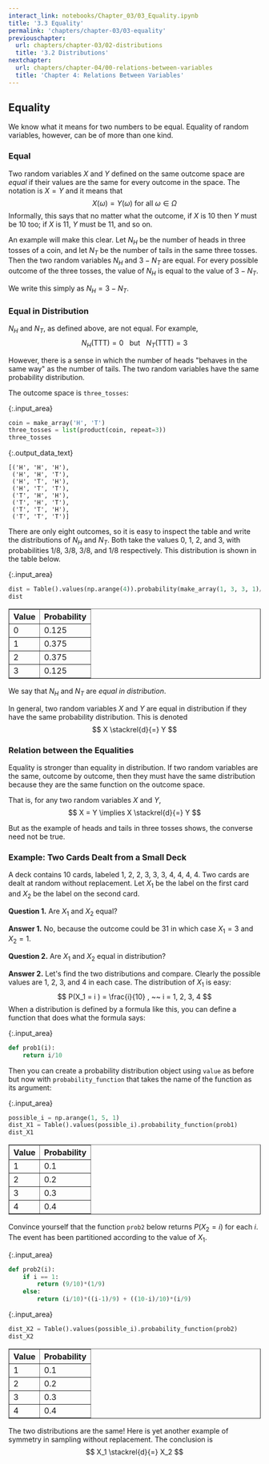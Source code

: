```yaml
---
interact_link: notebooks/Chapter_03/03_Equality.ipynb
title: '3.3 Equality'
permalink: 'chapters/chapter-03/03-equality'
previouschapter:
  url: chapters/chapter-03/02-distributions
  title: '3.2 Distributions'
nextchapter:
  url: chapters/chapter-04/00-relations-between-variables
  title: 'Chapter 4: Relations Between Variables'
---
```


## Equality

We know what it means for two numbers to be equal. Equality of random variables, however, can be of more than one kind.

### Equal
Two random variables $X$ and $Y$ defined on the same outcome space are *equal* if their values are the same for every outcome in the space. The notation is $X = Y$ and it means that
$$
X(\omega) = Y(\omega) \text{ for all } \omega \in \Omega
$$
Informally, this says that no matter what the outcome, if $X$ is 10 then $Y$ must be 10 too; if $X$ is 11, $Y$ must be 11, and so on.

An example will make this clear. Let $N_H$ be the number of heads in three tosses of a coin, and let $N_T$ be the number of tails in the same three tosses. Then the two random variables $N_H$ and $3 - N_T$ are equal. For every possible outcome of the three tosses, the value of $N_H$ is equal to the value of $3 - N_T$.

We write this simply as $N_H = 3 - N_T$.

### Equal in Distribution
$N_H$ and $N_T$, as defined above, are not equal. For example,
$$
N_H(\text{TTT}) = 0 ~~~ \text{but} ~~~ N_T(\text{TTT}) = 3
$$ 

However, there is a sense in which the number of heads "behaves in the same way" as the number of tails. The two random variables have the same probability distribution.

The outcome space is `three_tosses`:


{:.input_area}
```python
coin = make_array('H', 'T')
three_tosses = list(product(coin, repeat=3))
three_tosses
```




{:.output_data_text}
```
[('H', 'H', 'H'),
 ('H', 'H', 'T'),
 ('H', 'T', 'H'),
 ('H', 'T', 'T'),
 ('T', 'H', 'H'),
 ('T', 'H', 'T'),
 ('T', 'T', 'H'),
 ('T', 'T', 'T')]
```



There are only eight outcomes, so it is easy to inspect the table and write the distributions of $N_H$ and $N_T$. Both take the values 0, 1, 2, and 3, with probabilities 1/8, 3/8, 3/8, and 1/8 respectively. This distribution is shown in the table below.


{:.input_area}
```python
dist = Table().values(np.arange(4)).probability(make_array(1, 3, 3, 1)/8)
dist
```




<div markdown="0">
<table border="1" class="dataframe">
    <thead>
        <tr>
            <th>Value</th> <th>Probability</th>
        </tr>
    </thead>
    <tbody>
        <tr>
            <td>0    </td> <td>0.125      </td>
        </tr>
        <tr>
            <td>1    </td> <td>0.375      </td>
        </tr>
        <tr>
            <td>2    </td> <td>0.375      </td>
        </tr>
        <tr>
            <td>3    </td> <td>0.125      </td>
        </tr>
    </tbody>
</table>
</div>



We say that $N_H$ and $N_T$ are *equal in distribution*. 

In general, two random variables $X$ and $Y$ are equal in distribution if they have the same probability distribution. This is denoted
$$
X \stackrel{d}{=} Y
$$

### Relation between the Equalities
Equality is stronger than equality in distribution. If two random variables are the same, outcome by outcome, then they must have the same distribution because they are the same function on the outcome space. 

That is, for any two random variables $X$ and $Y$,
$$
X = Y \implies X \stackrel{d}{=} Y
$$

But as the example of heads and tails in three tosses shows, the converse need not be true.

### Example: Two Cards Dealt from a Small Deck
A deck contains 10 cards, labeled 1, 2, 2, 3, 3, 3, 4, 4, 4, 4. Two cards are dealt at random without replacement. Let $X_1$ be the label on the first card and $X_2$ be the label on the second card.

**Question 1.** Are $X_1$ and $X_2$ equal?

**Answer 1.** No, because the outcome could be 31 in which case $X_1 = 3$ and $X_2 = 1$.

**Question 2.** Are $X_1$ and $X_2$ equal in distribution?

**Answer 2.** Let's find the two distributions and compare. Clearly the possible values are 1, 2, 3, and 4 in each case. The distribution of $X_1$ is easy: 
$$
P(X_1 = i ) = \frac{i}{10} , ~~ i = 1, 2, 3, 4
$$
When a distribution is defined by a formula like this, you can define a function that does what the formula says:


{:.input_area}
```python
def prob1(i):
    return i/10
```

Then you can create a probability distribution object using `value` as before but now with `probability_function` that takes the name of the function as its argument:


{:.input_area}
```python
possible_i = np.arange(1, 5, 1)
dist_X1 = Table().values(possible_i).probability_function(prob1)
dist_X1
```




<div markdown="0">
<table border="1" class="dataframe">
    <thead>
        <tr>
            <th>Value</th> <th>Probability</th>
        </tr>
    </thead>
    <tbody>
        <tr>
            <td>1    </td> <td>0.1        </td>
        </tr>
        <tr>
            <td>2    </td> <td>0.2        </td>
        </tr>
        <tr>
            <td>3    </td> <td>0.3        </td>
        </tr>
        <tr>
            <td>4    </td> <td>0.4        </td>
        </tr>
    </tbody>
</table>
</div>



Convince yourself that the function `prob2` below returns $P(X_2 = i)$ for each $i$. The event has been partitioned according to the value of $X_1$.


{:.input_area}
```python
def prob2(i):
    if i == 1:
        return (9/10)*(1/9)
    else:
        return (i/10)*((i-1)/9) + ((10-i)/10)*(i/9)
```


{:.input_area}
```python
dist_X2 = Table().values(possible_i).probability_function(prob2)
dist_X2
```




<div markdown="0">
<table border="1" class="dataframe">
    <thead>
        <tr>
            <th>Value</th> <th>Probability</th>
        </tr>
    </thead>
    <tbody>
        <tr>
            <td>1    </td> <td>0.1        </td>
        </tr>
        <tr>
            <td>2    </td> <td>0.2        </td>
        </tr>
        <tr>
            <td>3    </td> <td>0.3        </td>
        </tr>
        <tr>
            <td>4    </td> <td>0.4        </td>
        </tr>
    </tbody>
</table>
</div>



The two distributions are the same! Here is yet another example of symmetry in sampling without replacement. The conclusion is
$$
X_1 \stackrel{d}{=} X_2
$$
